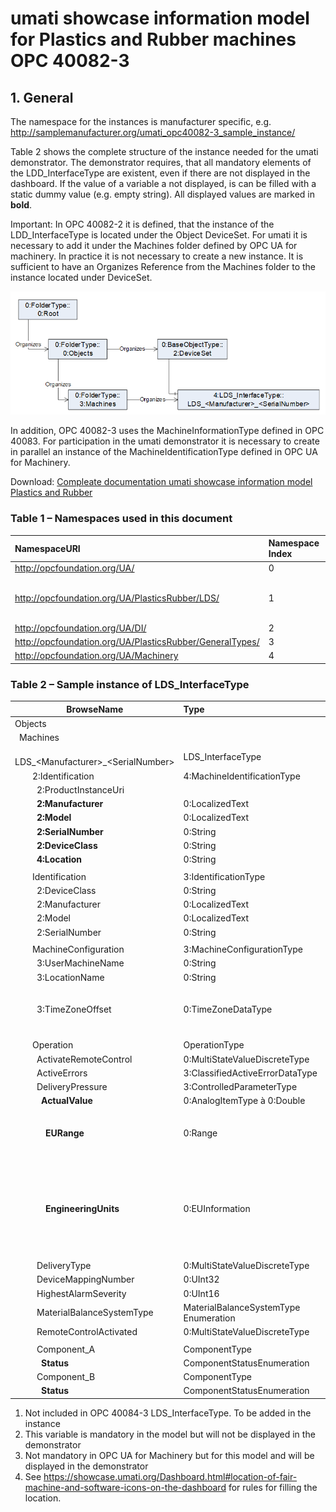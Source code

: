 # umati showcase information model for Plastics and Rubber machines OPC 40082-3

## 1. General

The namespace for the instances is manufacturer specific, e.g. <http://samplemanufacturer.org/umati_opc40082-3_sample_instance/>

Table 2 shows the complete structure of the instance needed for the umati demonstrator. The demonstrator requires, that all mandatory elements of the LDD_InterfaceType are existent, even if there are not displayed in the dashboard. If the value of a variable a not displayed, is can be filled with a static dummy value (e.g. empty string). All displayed values are marked in **bold**.

Important: In OPC 40082-2 it is defined, that the instance of the LDD_InterfaceType is located under the Object DeviceSet. For umati it is necessary to add it under the Machines folder defined by OPC UA for machinery. In practice it is not necessary to create a new instance. It is sufficient to have an Organizes Reference from the Machines folder to the instance located under DeviceSet.

![OPC 40082-3 Overview](../img/PlasticsRubber/PR_40082-3_Overview.png "OPC 40082-3 Overview")

In addition, OPC 40082-3 uses the MachineInformationType defined in OPC 40083. For participation in the umati demonstrator it is necessary to create in parallel an instance of the MachineIdentificationType defined in OPC UA for Machinery.

Download: [Compleate documentation umati showcase information model Plastics and Rubber](https://github.com/umati/Showcase/tree/main/img/PlasticsRubber/PR_40082-3_PDF.pdf)

### Table 1 – Namespaces used in this document

| **NamespaceURI** | **Namespace Index** | **Example** |
| :- | :- | :- |
| <http://opcfoundation.org/UA/> | 0 | 0:NodeVersion |
| <http://opcfoundation.org/UA/PlasticsRubber/LDS/> | 1 | Default namespace of OPC 40082-3 --> no prefix used, e.g. LDS_InterfaceType|
| <http://opcfoundation.org/UA/DI/> | 2 | 2:DeviceClass |
| <http://opcfoundation.org/UA/PlasticsRubber/GeneralTypes/> | 3 | 3:MachineInformationType |
| <http://opcfoundation.org/UA/Machinery> | 4 | 4:MachineIdentificationType |

### Table 2 – Sample instance of LDS_InterfaceType

|**BrowseName**|**Type**|**Example Value**|**Remarks**|
| - | :- | :- | :- |
|Objects||||
|&ensp;Machines||||
|&ensp;&ensp;&ensp;LDS_&lt;Manufacturer>_&lt;SerialNumber>|LDS_InterfaceType|||
|&ensp;&ensp;&ensp;&ensp;2:Identification|4:MachineIdentificationType||1)|
|&ensp;&ensp;&ensp;&ensp;&ensp;2:ProductInstanceUri||“<http://samplemanufacturer.com/LDS1234>”|2)|
|&ensp;&ensp;&ensp;&ensp;&ensp;**2:Manufacturer**|0:LocalizedText|“Sample Manufacturer”||
|&ensp;&ensp;&ensp;&ensp;&ensp;**2:Model**|0:LocalizedText|“LDS 3000”|3)|
|&ensp;&ensp;&ensp;&ensp;&ensp;**2:SerialNumber**|0:String|“1234”||
|&ensp;&ensp;&ensp;&ensp;&ensp;**2:DeviceClass**|0:String|“LSR Dosing System”||
|&ensp;&ensp;&ensp;&ensp;&ensp;**4:Location**|0:String|“K 14 F42/N 51.260407 E 6.744588”|3), 4)|
|||||
|&ensp;&ensp;&ensp;&ensp;Identification|3:IdentificationType||2)|
|&ensp;&ensp;&ensp;&ensp;&ensp;2:DeviceClass|0:String|“LSR Dosing System”|2)|
|&ensp;&ensp;&ensp;&ensp;&ensp;2:Manufacturer|0:LocalizedText|“Sample Manufacturer”|2)|
|&ensp;&ensp;&ensp;&ensp;&ensp;2:Model|0:LocalizedText|“LDS 3000”|2)|
|&ensp;&ensp;&ensp;&ensp;&ensp;2:SerialNumber|0:String|“1234”|2)|
|||||
|&ensp;&ensp;&ensp;&ensp;MachineConfiguration|3:MachineConfigurationType||2)|
|&ensp;&ensp;&ensp;&ensp;&ensp;3:UserMachineName|0:String|“My LDS”|2)|
|&ensp;&ensp;&ensp;&ensp;&ensp;3:LocationName|0:String|“K 14 F42/N 51.260407 E 6.744588”|2)|
|&ensp;&ensp;&ensp;&ensp;&ensp;3:TimeZoneOffset|0:TimeZoneDataType|<p>*offset*: 0</p><p>*daylightSavingInOffset:* true</p>|2)|
|||||
|&ensp;&ensp;&ensp;&ensp;Operation|OperationType|||
|&ensp;&ensp;&ensp;&ensp;&ensp;ActivateRemoteControl|0:MultiStateValueDiscreteType|1 (= SEPARATE\_INTERFACE)|2)|
|&ensp;&ensp;&ensp;&ensp;&ensp;ActiveErrors|3:ClassifiedActiveErrorDataType|*empty array / NULL*|2)|
|&ensp;&ensp;&ensp;&ensp;&ensp;DeliveryPressure|3:ControlledParameterType|||
|&ensp;&ensp;&ensp;&ensp;&ensp;&ensp;**ActualValue**|0:AnalogItemType à 0:Double|2.4||
|&ensp;&ensp;&ensp;&ensp;&ensp;&ensp;&ensp;**EURange**|0:Range|<p>Low: 0</p><p>High: 40</p>||
|&ensp;&ensp;&ensp;&ensp;&ensp;&ensp;&ensp;**EngineeringUnits**|0:EUInformation|<p>namespaceUri: “<http://www.opcfoundation.org/UA/units/un/cefact>”</p><p>unitId: 4342098</p><p>displayName: “bar”</p><p>description: “bar [unit of pressure]”</p>||
|&ensp;&ensp;&ensp;&ensp;&ensp;DeliveryType|0:MultiStateValueDiscreteType|0 (= PRESSURE)|2)|
|&ensp;&ensp;&ensp;&ensp;&ensp;DeviceMappingNumber|0:UInt32|1|2)|
|&ensp;&ensp;&ensp;&ensp;&ensp;HighestAlarmSeverity|0:UInt16|0|2)|
|&ensp;&ensp;&ensp;&ensp;&ensp;MaterialBalanceSystemType|MaterialBalanceSystemType<br>Enumeration|0 (= NOT\_AVAILABLE)|2)|
|&ensp;&ensp;&ensp;&ensp;&ensp;RemoteControlActivated|0:MultiStateValueDiscreteType|1 (= SEPARATE\_INTERFACE)|2)|
|||||
|&ensp;&ensp;&ensp;&ensp;&ensp;Component\_A|ComponentType|||
|&ensp;&ensp;&ensp;&ensp;&ensp;&ensp;**Status**|ComponentStatusEnumeration|0 (= GOOD)||
|&ensp;&ensp;&ensp;&ensp;&ensp;Component\_B|ComponentType|||
|&ensp;&ensp;&ensp;&ensp;&ensp;&ensp;**Status**|ComponentStatusEnumeration|0 (= GOOD)||

1) Not included in OPC 40084-3 LDS_InterfaceType. To be added in the instance
2) This variable is mandatory in the model but will not be displayed in the demonstrator
3) Not mandatory in OPC UA for Machinery but for this model and will be displayed in the demonstrator
4) See <https://showcase.umati.org/Dashboard.html#location-of-fair-machine-and-software-icons-on-the-dashboard> for rules for filling the location.
